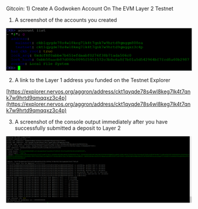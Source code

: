 Gitcoin: 1) Create A Godwoken Account On The EVM Layer 2 Testnet

1. A screenshot of the accounts you created

![alt text](https://github.com/linhphamsg/nervosnetwork/blob/main/task_1/account_list.png?raw=true)


2. A link to the Layer 1 address you funded on the Testnet Explorer

[https://explorer.nervos.org/aggron/address/ckt1qyqde78s4wl8keg7lk4t7qnk7w9hrtd9qmqqxz3c4p](https://explorer.nervos.org/aggron/address/ckt1qyqde78s4wl8keg7lk4t7qnk7w9hrtd9qmqqxz3c4p)


3. A screenshot of the console output immediately after you have successfully submitted a deposit to Layer 2

![alt text](https://github.com/linhphamsg/nervosnetwork/blob/main/task_1/submitted_deposit.png?raw=true)
